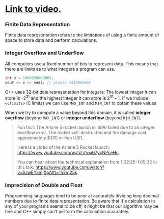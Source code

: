 # [Link to video.](https://www.youtube.com/watch?v=e1HZOrCSQ6Y&list=PLVD25niNi0BmyIN50t6sV5ryhTsgFsqJo)

### Finite Data Representation

Finite data representation refers to the limitations of using a finite amount of space to store data and perform calculations.

### Integer Overflow and Underflow

All computers use a fixed number of bits to represent data. This means that there are limits as to what integers a program can use.  

```cpp
int x = 1000000000000; 
cout << x << endl; // prints 1410065408
```

C++ uses 32-bit data representation for integers: The lowest integer it can store is –2<sup>31</sup> and the highest integer it can store is 2<sup>31</sup> – 1. If we include `<climits>`  (C limits) we can use `MAX_INT` and `MIN_INT` to obtain these values.

When we try to compute a value beyond this domain, it is called **integer overflow** (beyond `MAX_INT`) or **integer underflow** (beyond `MIN_INT`).

> Fun fact: The Ariane 5 rocket launch in 1996 failed due to an integer overflow error. The rocket self-destructed and the damage cost approximately $370 million USD.
>
> Here is a video of the Ariane 5 Rocket launch: https://www.youtube.com/watch?v=i67ycNPceHc.
>
> You can hear about the technical explanation from 1:02:25-1:05:32 in this talk: https://www.youtube.com/watch?v=6JwEYamjXpA#t=1h2m25s.

### Imprecision of Double and Float

Programming languages tend to be poor at accurately dividing long decimal numbers due to finite data representation. Be aware that if a calculation in any of your programs seems to be off, it might be that our algorithm may be fine and C++ simply can't perform the calculation accurately. 
